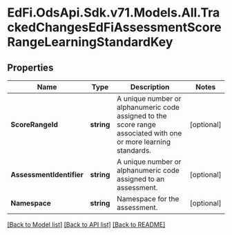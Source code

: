 # EdFi.OdsApi.Sdk.v71.Models.All.TrackedChangesEdFiAssessmentScoreRangeLearningStandardKey

## Properties

Name | Type | Description | Notes
------------ | ------------- | ------------- | -------------
**ScoreRangeId** | **string** | A unique number or alphanumeric code assigned to the score range associated with one or more learning standards. | [optional] 
**AssessmentIdentifier** | **string** | A unique number or alphanumeric code assigned to an assessment. | [optional] 
**Namespace** | **string** | Namespace for the assessment. | [optional] 

[[Back to Model list]](../README.md#documentation-for-models) [[Back to API list]](../README.md#documentation-for-api-endpoints) [[Back to README]](../README.md)

